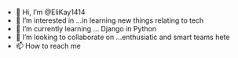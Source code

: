 - 👋 Hi, I’m @EliKay1414
- 👀 I’m interested in ...in learning new things relating to tech
- 🌱 I’m currently learning ... Django in Python 
- 💞️ I’m looking to collaborate on ...enthusiatic and smart teams hete
- 📫 How to reach me 
<!---
EliKay1414/EliKay1414 is a ✨ special ✨ repository because its `README.md` (this file) appears on your GitHub profile.
You can click the Preview link to take a look at your changes.
--->
